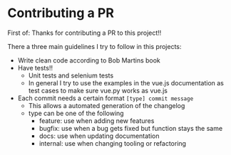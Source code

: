 # Contributing a PR
First of: Thanks for contributing a PR to this project!!

There a three main guidelines I try to follow in this projects:
* Write clean code according to Bob Martins book
* Have tests!!
  * Unit tests and selenium tests
  * In general I try to use the examples in the vue.js documentation as test cases to make sure vue.py works as vue.js
* Each commit needs a certain format `[type] commit message`
  * This allows a automated generation of the changelog
  * type can be one of the following
    * feature: use when adding new features
    * bugfix: use when a bug gets fixed but function stays the same
    * docs: use when updating documentation
    * internal: use when changing tooling or refactoring
